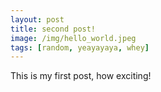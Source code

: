 ```yaml
---
layout: post
title: second post!
image: /img/hello_world.jpeg
tags: [random, yeayayaya, whey]
---
```


This is my first post, how exciting!
